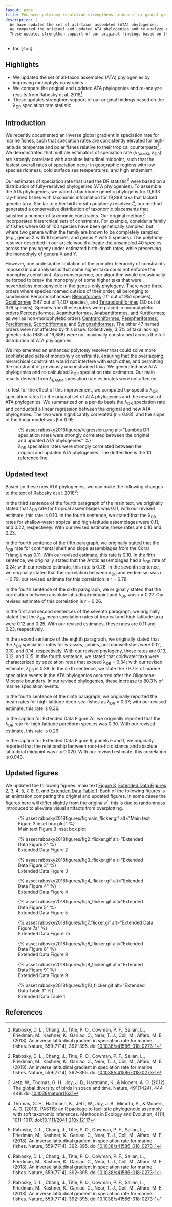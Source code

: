 ```yaml
---
layout: page
title: Enhanced polytomy resolution strengthens evidence for global gradient in speciation rate for marine fishes
description: |
  We have updated the set of all-taxon assembled (ATA) phylogenies.
  We compared the original and updated ATA phylogenies and re-analyze results from Rabosky et al. 2018.
  These updates strengthen support of our original findings based on the DR speciation rate statistic.
---
```


* toc
{:toc}

## Highlights

* We updated the set of all-taxon assembled (ATA) phylogenies by improving monophyly constraints
* We compare the original and updated ATA phylogenies and re-analyze results from Rabosky et al. 2018[^Rabosky2018]
* These updates strengthen support of our original findings based on the λ<sub>DR</sub> speciation rate statistic

## Introduction

We recently documented an inverse global gradient in speciation rate for marine fishes, such that speciation rates are consistently elevated for high-latitude temperate and polar fishes relative to their tropical counterparts[^Rabosky2018]. We demonstrated that multiple estimators of speciation rate (λ<sub>BAMM</sub>, λ<sub>DR</sub>) are strongly correlated with absolute latitudinal midpoint, such that the fastest overall rates of speciation occur in geographic regions with low species richness, cold surface sea temperatures, and high endemism.

Our estimates of speciation rate that used the DR statistic[^Jetz2012] were based on a distribution of fully-resolved phylogenies (ATA phylogenies). To assemble the ATA phylogenies, we paired a backbone genetic phylogeny for 11,633 ray-finned fishes with taxonomic information for 19,888 taxa that lacked genetic taxa. Similar to other birth-death polytomy resolvers[^Thomas2013], our method generated a conservative distribution of taxonomic placements that satisfied a number of taxonomic constraints. Our original method[^Rabosky2018] incorporated hierarchical sets of constraints. For example, consider a family of fishes where 60 of 100 species have been genetically sampled, but where two genera within the family are known to be completely sampled (e.g., genus X with 10 species, and genus Y with 5 species). The polytomy resolver described in our article would allocate the unsampled 40 species across the phylogeny under estimated birth-death rates, while preserving the monophyly of genera X and Y.

However, one undesirable limitation of the complex hierarchy of constraints imposed in our analyses is that some higher taxa could not enforce the monophyly constraint. As a consequence, our algorithm would occasionally be forced to break the monophyly of some higher taxa that were nevertheless monophyletic in the genes-only phylogeny. There were three orders where species roamed outside of their order, all belonging to subdivision Percomorphaceae: [Blenniiformes](/taxonomy/order/Blenniiformes/) (111 out of 951 species), [Gobiiformes](/taxonomy/order/Gobiiformes) (547 out of 1,407 species), and [Tetraodontiformes](/taxonomy/order/Tetraodontiformes/) (30 out of 376 species). Species from these orders were placed in monophyletic orders [Percopsiformes](/taxonomy/order/Percopsiformes/), [Acanthuriformes](/taxonomy/order/Acanthuriformes/), [Anabantiformes](/taxonomy/order/Anabantiformes/), and [Kurtiformes](/taxonomy/order/Kurtiformes/); as well as non-monophyletic orders [Centrarchiformes](/taxonomy/order/Centrarchiformes/), [Pempheriformes](/taxonomy/order/Pempheriformes/), [Perciformes](/taxonomy/order/Perciformes/), [Scombriformes](/taxonomy/order/Scombriformes/), and [Syngnathiformes](/taxonomy/order/Syngnathiformes/). The other 47 named orders were not affected by this issue. Collectively, 3.5% of taxa lacking genetic data (688 of 19,888) were not maximally constrained across the full distribution of ATA phylogenies.

We implemented an enhanced polytomy resolver that could solve more sophisticated sets of monophyly constraints, ensuring that the overlapping, hierarchical constraints would not interfere with each other, and permitting the constraint of previously unconstrained taxa. We generated new ATA phylogenies and re-calculated λ<sub>DR</sub> speciation rate estimates. Our main results derived from λ<sub>BAMM</sub> speciation rate estimates were not affected.

To test for the effect of this improvement, we computed tip-specific λ<sub>DR</sub> speciation rates for the original set of ATA phylogenies and the new set of ATA phylogenies. We summarized on a per-tip basis the λ<sub>DR</sub> speciation rate and conducted a linear regression between the original and new ATA phylogenies. The two were significantly correlated (r = 0.98), and the slope of the linear model was β = 0.95.

<figure id="figmain">
{% asset rabosky2018figures/regression.png alt="Lambda DR speciation rates were strongly correlated between the original and updated ATA phylogenies" %}
<figcaption>λ<sub>DR</sub> speciation rates were strongly correlated between the original and updated ATA phylogenies. The dotted line is the 1:1 reference line.</figcaption>
</figure>

## Updated text

Based on these new ATA phylogenies, we can make the following changes to the text of Rabosky et al. 2018[^Rabosky2018]:

In the third sentence of the fourth paragraph of the main text, we originally stated that λ<sub>DR</sub> rate for tropical assemblages was 0.11; with our revised estimate, this rate is 0.10. In the fourth sentence, we stated that the λ<sub>DR</sub> rates for shallow-water tropical and high-latitude assemblages were 0.11, and 0.22, respectively. With our revised estimate, these rates are 0.10 and 0.23.


In the fourth sentence of the fifth paragraph, we originally stated that the λ<sub>DR</sub> rate for continental shelf and slope assemblages from the Coral Triangle was 0.11. With our revised estimate, this rate is 0.10. In the fifth sentence, we originally stated that the Arctic assemblages had a λ<sub>DR</sub> rate of 0.24; with our revised estimate, this rate is 0.26. In the seventh sentence, we originally stated that the correlation between λ<sub>DR</sub> and endemism was r = 0.79; our revised estimate for this correlation is r = 0.78.

In the fourth sentence of the sixth paragraph, we originally stated that the correlation between absolute latitudinal midpoint and λ<sub>DR</sub> was r = 0.27. Our revised estimate of this correlation is r = 0.26.

In the first and second sentences of the seventh paragraph, we originally stated that the λ<sub>DR</sub> mean speciation rates of tropical and high-latitude taxa were 0.12 and 0.25. With our revised estimates, these rates are 0.11 and 0.23, respectively. 

In the second sentence of the eighth paragraph, we originally stated that the λ<sub>DR</sub> speciation rates for wrasses, gobies, and damselfishes were 0.12,  0.10, and 0.14, respectively. With our revised phylogeny, these rates are 0.13, 0.12, and 0.15. In the fourth sentence, we stated that coldwater taxa were characterized by speciation rates that exceed λ<sub>DR</sub> = 0.34; with our revised estimate, λ<sub>DR</sub> is 0.38. In the sixth sentence, we state the 79.7% of marine speciation events in the ATA phylogenies occurred after the Oligocene-Miocene boundary.  In our revised phylogenies, these increase to 80.3% of marine speciation events.

In the fourth sentence of the ninth paragraph, we originally reported the mean rates for high-latitude deep-sea fishes as λ<sub>DR</sub> = 0.37; with our revised estimate, this rate is 0.36.

In the caption for Extended Data Figure 7c, we originally reported that the λ<sub>DR</sub> rate for high-latitude perciform species was 0.30. With our revised estimate, this rate is 0.29.

In the caption for Extended Data Figure 9, panels e and f, we originally reported that the relationship between root-to-tip distance and absolute latitudinal midpoint was r = 0.020. With our revised estimate, this correlation is 0.043.



## Updated figures

We updated the following figures: main text <a href="#figmain">Figure 3</a>, <a href="fig2">Extended Data Figures 2</a>, <a href="fig3">3</a>, <a href="fig4">4</a>, <a href="fig5">5</a>, <a href="fig7">7</a>, <a href="fig8">8</a>, <a href="fig9">9</a>, and <a href="fig10">Extended Data Table 1</a>. Each of the following figures is an animation comparing the original and updated figures. In some cases the figures here will differ slightly from the originals[^Rabosky2018]; this is due to randomness introduced to alleviate visual artifacts from overplotting.

<figure id="figmain">
{% asset rabosky2018figures/figmain_flicker.gif alt="Main text Figure 3 inset box plot" %}
<figcaption>Main text Figure 3 inset box plot</figcaption>
</figure>

<figure id="fig2">
{% asset rabosky2018figures/fig2_flicker.gif alt="Extended Data Figure 2" %}
<figcaption>Extended Data Figure 2</figcaption>
</figure>

<figure id="fig3">
{% asset rabosky2018figures/fig3_flicker.gif alt="Extended Data Figure 3" %}
<figcaption>Extended Data Figure 3</figcaption>
</figure>

<figure id="fig4">
{% asset rabosky2018figures/fig4_flicker.gif alt="Extended Data Figure 4" %}
<figcaption>Extended Data Figure 4</figcaption>
</figure>

<figure id="fig5">
{% asset rabosky2018figures/fig5_flicker.gif alt="Extended Data Figure 5" %}
<figcaption>Extended Data Figure 5</figcaption>
</figure>

<figure id="fig7">
{% asset rabosky2018figures/fig7_flicker.gif alt="Extended Data Figure 7a" %}
<figcaption>Extended Data Figure 7a</figcaption>
</figure>

<figure id="fig8">
{% asset rabosky2018figures/fig8_flicker.gif alt="Extended Data Figure 8" %}
<figcaption>Extended Data Figure 8</figcaption>
</figure>

<figure id="fig9">
{% asset rabosky2018figures/fig9_flicker.gif alt="Extended Data Figure 9" %}
<figcaption>Extended Data Figure 9</figcaption>
</figure>

<figure id="fig10">
{% asset rabosky2018figures/fig10_flicker.gif alt="Extended Data Table 1" %}
<figcaption>Extended Data Table 1</figcaption>
</figure>

## References

[^Rabosky2018]: Rabosky, D. L., Chang, J., Title, P. O., Cowman, P. F., Sallan, L., Friedman, M., Kashner, K., Garilao, C., Near, T. J., Coll, M., Alfaro, M. E. (2018). An inverse latitudinal gradient in speciation rate for marine fishes. Nature, 559(7714), 392–395. doi:[10.1038/s41586-018-0273-1](https://doi.org/10.1038/s41586-018-0273-1)

[^Jetz2012]: Jetz, W., Thomas, G. H., Joy, J. B., Hartmann, K., & Mooers, A. O. (2012). The global diversity of birds in space and time. Nature, 491(7424), 444–448. doi:[10.1038/nature11631](https://doi.org/10.1038/nature11631)

[^Thomas2013]: Thomas, G. H., Hartmann, K., Jetz, W., Joy, J. B., Mimoto, A., & Mooers, A. O. (2013). PASTIS: an R package to facilitate phylogenetic assembly with soft taxonomic inferences. Methods in Ecology and Evolution, 4(11), 1011–1017. doi:[10.1111/2041-210x.12117](https://doi.org/10.1111/2041-210x.12117)

